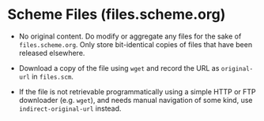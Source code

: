 # Scheme Files (files.scheme.org)

* No original content. Do modify or aggregate any files for the sake
  of `files.scheme.org`. Only store bit-identical copies of files that
  have been released elsewhere.

* Download a copy of the file using `wget` and record the URL as
  `original-url` in `files.scm`.

* If the file is not retrievable programmatically using a simple HTTP
  or FTP downloader (e.g. `wget`), and needs manual navigation of some
  kind, use `indirect-original-url` instead.
